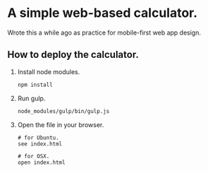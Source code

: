 # A simple web-based calculator.
Wrote this a while ago as practice for mobile-first web app design.

## How to deploy the calculator.
1. Install node modules.
    ```sh
    npm install
    ```

2. Run gulp.
    ```sh
    node_modules/gulp/bin/gulp.js
    ```

3. Open the file in your browser.
    ```
    # for Ubuntu.
    see index.html 
  
    # for OSX.
    open index.html
    ```
